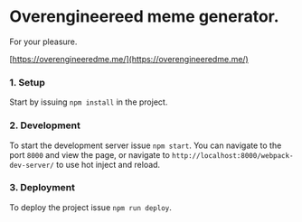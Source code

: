 Overengineereed meme generator.
=======================

For your pleasure.

[https://overengineeredme.me/](https://overengineeredme.me/)

### 1. Setup

Start by issuing `npm install` in the project. 

### 2. Development

To start the development server issue `npm start`. You can navigate to the port `8000` and view the page, or navigate to `http://localhost:8000/webpack-dev-server/` to use hot inject and reload.

### 3. Deployment

To deploy the project issue `npm run deploy`.
